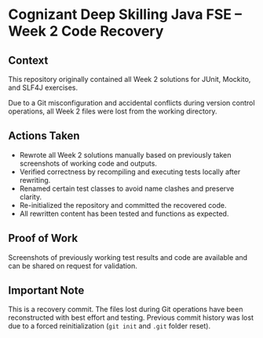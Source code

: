# Cognizant Deep Skilling Java FSE – Week 2 Code Recovery

## Context

This repository originally contained all Week 2 solutions for JUnit, Mockito, and SLF4J exercises.

Due to a Git misconfiguration and accidental conflicts during version control operations, all Week 2 files were lost from the working directory.

## Actions Taken

- Rewrote all Week 2 solutions manually based on previously taken screenshots of working code and outputs.
- Verified correctness by recompiling and executing tests locally after rewriting.
- Renamed certain test classes to avoid name clashes and preserve clarity.
- Re-initialized the repository and committed the recovered code.
- All rewritten content has been tested and functions as expected.

## Proof of Work

Screenshots of previously working test results and code are available and can be shared on request for validation.

## Important Note

This is a recovery commit. The files lost during Git operations have been reconstructed with best effort and testing. Previous commit history was lost due to a forced reinitialization (`git init` and `.git` folder reset).
